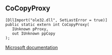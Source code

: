 ## CoCopyProxy

```
[DllImport("ole32.dll", SetLastError = true)]
public static extern int CoCopyProxy(
   IUnknown pProxy,
   out IUnknown ppCopy
);
```

[Microsoft documentation](https://docs.microsoft.com/en-us/windows/win32/api/combaseapi/nf-combaseapi-cocopyproxy)
